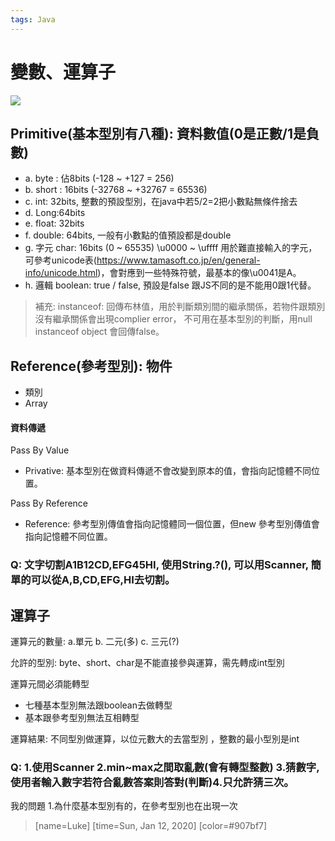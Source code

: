 ```yaml
---
tags: Java 
---
```


# 變數、運算子

![](https://i.imgur.com/7iFMr5b.jpg)

## Primitive(基本型別有八種): 資料數值(0是正數/1是負數)

* a. byte : 佔8bits (-128 ~ +127 = 256)
* b. short : 16bits (-32768 ~ +32767 = 65536)
* c. int: 32bits, 整數的預設型別，在java中若5/2=2把小數點無條件捨去
* d. Long:64bits
* e. float: 32bits
* f. double: 64bits, 一般有小數點的值預設都是double
* g. 字元 char: 16bits (0 ~ 65535)  \u0000 ~ \uffff 用於難直接輸入的字元，可參考unicode表(https://www.tamasoft.co.jp/en/general-info/unicode.html)，會對應到一些特殊符號，最基本的像\u0041是A。
* h. 邏輯 boolean: true / false, 預設是false 跟JS不同的是不能用0跟1代替。

> 補充: instanceof: 回傳布林值，用於判斷類別間的繼承關係，若物件跟類別沒有繼承關係會出現complier error， 不可用在基本型別的判斷，用null instanceof object 會回傳false。

## Reference(參考型別): 物件
* 類別
* Array

#### 資料傳遞
Pass By Value
* Privative: 基本型別在做資料傳遞不會改變到原本的值，會指向記憶體不同位置。

Pass By Reference
* Reference: 參考型別傳值會指向記憶體同一個位置，但new 參考型別傳值會指向記憶體不同位置。

### Q: 文字切割A1B12CD,EFG45HI, 使用String.?(), 可以用Scanner, 簡單的可以從A,B,CD,EFG,HI去切割。


## 運算子

運算元的數量: a.單元 b. 二元(多) c. 三元(?)

允許的型別: byte、short、char是不能直接參與運算，需先轉成int型別

運算元間必須能轉型
* 七種基本型別無法跟boolean去做轉型 
* 基本跟參考型別無法互相轉型

運算結果: 不同型別做運算，以位元數大的去當型別 ，整數的最小型別是int

### Q: 1.使用Scanner 2.min~max之間取亂數(會有轉型整數) 3.猜數字, 使用者輸入數字若符合亂數答案則答對(判斷)4.只允許猜三次。

我的問題
1.為什麼基本型別有的，在參考型別也在出現一次

> [name=Luke] [time=Sun, Jan 12, 2020] [color=#907bf7]






